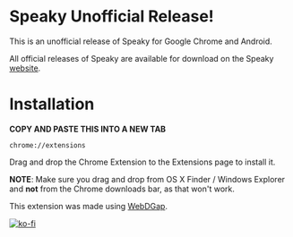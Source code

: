 Speaky Unofficial Release!
===================

This is an unofficial release of Speaky for Google Chrome and Android. 

All official releases of Speaky are available for download on the Speaky [website](https://www.gospeaky.com/).

# Installation

**COPY AND PASTE THIS INTO A NEW TAB**

    chrome://extensions
    
Drag and drop the Chrome Extension to the Extensions page to install it.

**NOTE**: Make sure you drag and drop from OS X Finder / Windows Explorer and **not** from the Chrome downloads bar, as that won't work.

This extension was made using [WebDGap](https://michaelsboost.github.io/WebDGap/).

[![ko-fi](https://az743702.vo.msecnd.net/cdn/kofi2.png?v=0)](https://ko-fi.com/michaelsboost)
